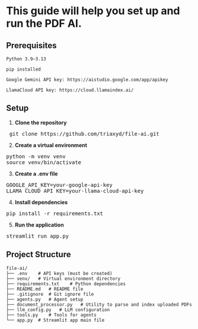 # This guide will help you set up and run the PDF AI.
## Prerequisites
    
    Python 3.9–3.13

    pip installed

    Google Gemini API key: https://aistudio.google.com/app/apikey

    LlamaCloud API key: https://cloud.llamaindex.ai/

## Setup
1. **Clone the repository**
<pre> git clone https://github.com/triaxyd/file-ai.git </pre>

2. **Create a virtual environment**
<pre>
python -m venv venv
source venv/bin/activate
</pre>

3. **Create a .env file**
<pre>
GOOGLE_API_KEY=your-google-api-key
LLAMA_CLOUD_API_KEY=your-llama-cloud-api-key
</pre>

4. **Install dependencies**
<pre>
pip install -r requirements.txt
</pre>

5. **Run the application**
<pre>
streamlit run app.py
</pre>


## Project Structure
```
file-ai/    
├── .env    # API keys (must be created)
├── venv/   # Virtual environment directory
├── requirements.txt    # Python dependencies
├── README.md   # README file
├── .gitignore  # Git ignore file
├── agents.py   # Agent setup
├── document_processor.py   # Utility to parse and index uploaded PDFs
├── llm_config.py   # LLM configuration
├── tools.py    # Tools for agents 
└── app.py  # Streamlit app main file
```
